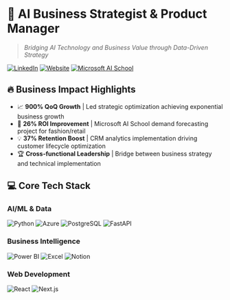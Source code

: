 # 🎯 AI Business Strategist & Product Manager

> *Bridging AI Technology and Business Value through Data-Driven Strategy*

[![LinkedIn](https://img.shields.io/badge/LinkedIn-yongrak--pro-blue?style=flat-square&logo=linkedin)](https://www.linkedin.com/in/yongrak-pro/)
[![Website](https://img.shields.io/badge/Website-yongrak.pro-green?style=flat-square&logo=safari)](https://www.yongrak.pro/)
[![Microsoft AI School](https://img.shields.io/badge/Microsoft-AI%20School%20Team%20Lead-red?style=flat-square&logo=microsoft)](https://github.com/howl-papa)

## 🔥 Business Impact Highlights

- 📈 **900% QoQ Growth** | Led strategic optimization achieving exponential business growth
- 🎯 **26% ROI Improvement** | Microsoft AI School demand forecasting project for fashion/retail
- 💡 **37% Retention Boost** | CRM analytics implementation driving customer lifecycle optimization  
- 🏆 **Cross-functional Leadership** | Bridge between business strategy and technical implementation

## 💻 Core Tech Stack

### **AI/ML & Data**
![Python](https://img.shields.io/badge/Python-3776AB?style=for-the-badge&logo=python&logoColor=white)
![Azure](https://img.shields.io/badge/Microsoft_Azure-0089D0?style=for-the-badge&logo=microsoft-azure&logoColor=white)
![PostgreSQL](https://img.shields.io/badge/PostgreSQL-316192?style=for-the-badge&logo=postgresql&logoColor=white)
![FastAPI](https://img.shields.io/badge/FastAPI-009688?style=for-the-badge&logo=FastAPI&logoColor=white)

### **Business Intelligence**
![Power BI](https://img.shields.io/badge/PowerBI-F2C811?style=for-the-badge&logo=Power%20BI&logoColor=white)
![Excel](https://img.shields.io/badge/Microsoft_Excel-217346?style=for-the-badge&logo=microsoft-excel&logoColor=white)
![Notion](https://img.shields.io/badge/Notion-000000?style=for-the-badge&logo=notion&logoColor=white)

### **Web Development**
![React](https://img.shields.io/badge/React-20232A?style=for-the-badge&logo=react&logoColor=61DAFB)
![Next.js](https://img.shields.io/badge/next.js-000000?style=for-the-badge&logo=nextdotjs&logoColor=white)
